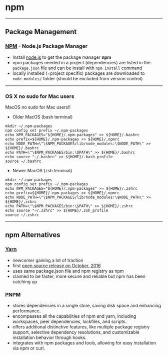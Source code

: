 # npm

---

## Package Management

### [NPM](https://www.npmjs.com/) - Node.js Package Manager

- Install [node.js](https://nodejs.org/en/) to get the package manager **npm**
- npm packages needed in a project (dependencies) are listed in the `package.json` file and can be install with `npm install` command
- locally installed (=project specific) packages are downloaded to `node_modules/` folder (should be excluded from version control)

---

### OS X no sudo for Mac users

MacOS no sudo for Mac users!!
* Older MacOS (bash terminal)
```
mkdir ~/.npm-packages
npm config set prefix ~/.npm-packages
echo NPM_PACKAGES="${HOME}/.npm-packages" >> ${HOME}/.bashrc
echo prefix=${HOME}/.npm-packages >> ${HOME}/.npmrc
echo NODE_PATH=\"\$NPM_PACKAGES/lib/node_modules:\$NODE_PATH\" >> ${HOME}/.bashrc
echo PATH=\"\$NPM_PACKAGES/bin:\$PATH\" >> ${HOME}/.bashrc
echo source "~/.bashrc" >> ${HOME}/.bash_profile
source ~/.bashrc
```
* Newer MacOS (zsh terminal)
```
mkdir ~/.npm-packages
npm config set prefix ~/.npm-packages
echo NPM_PACKAGES="${HOME}/.npm-packages" >> ${HOME}/.zshrc
echo prefix=${HOME}/.npm-packages >> ${HOME}/.npmrc
echo NODE_PATH=\"\$NPM_PACKAGES/lib/node_modules:\$NODE_PATH\" >> ${HOME}/.zshrc
echo PATH=\"\$NPM_PACKAGES/bin:\$PATH\" >> ${HOME}/.zshrc
echo source "~/.zshrc" >> ${HOME}/.zsh_profile
source ~/.zshrc
```

---

## npm Alternatives

### [Yarn](https://yarnpkg.com/)

- newcomer gaining a lot of traction
- first [open source release on October, 2016](https://code.facebook.com/posts/1840075619545360)
- uses same package.json file and npm registry as npm
- claimed to be faster, more secure and reliable but npm has been catching up

### [PNPM](https://pnpm.io/)

- stores dependencies in a single store, saving disk space and enhancing performance.
- encompasses all the capabilities of npm and yarn, including workspaces, peer dependencies, lockfiles, and scripts.
- offers additional distinctive features, like multiple package registry support, selective dependency resolutions, and customizable installation behavior through hooks.
- integrates with npm packages and tools, allowing for easy installation via npm or curl.

